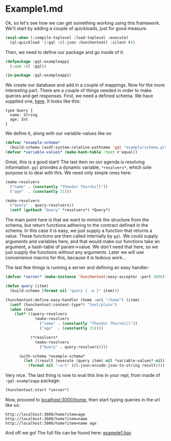 # Example1.md

Ok, so let's see how we can get something working using this framework.  We'll
start by adding a couple of quickloads, just for good measure.

```lisp
(eval-when (:compile-toplevel :load-toplevel :execute)
  (ql:quickload '(:gql :cl-json :hunchentoot) :silent t))
```

Then, we need to define our package and go inside of it.

```lisp
(defpackage :gql-exampleapp1
  (:use :cl :gql))

(in-package :gql-exampleapp1)
```


We create our database and add in a couple of mappings.  Now for the more
interesting part.  There are a couple of things needed in order to make queries
and get responses.  First, we need a defined schema.  We have supplied one,
[here](https://git.sr.ht/~theo/gql/tree/master/item/example/schema.graphql).  It
looks like this:

```
type Query {
  name: String
  age: Int
}
```

We define it, along with our variable-values like so:
```lisp
(defvar *example-schema*
  (build-schema (asdf:system-relative-pathname 'gql "example/schema.graphql")))
(defvar *variable-values* (make-hash-table :test #'equal))
```

Great, this is a good start!  The last item on our agenda is resolving
information.  `gql` provides a dynamic variable, `*resolvers*`, which sole
purpose is to deal with this.  We need only simple ones here:

```lisp
(make-resolvers
  ("name" . (constantly "Theodor Thornhill"))
  ("age"  . (constantly 31)))

(make-resolvers
  ("Query" . query-resolvers))
  (setf (gethash "Query" *resolvers*) *Query*)
```

The main point here is that we want to mimick the structure from the schema, but
return functions adhering to the contract defined in the schema.  In this case
it is easy, we just supply a function that returns a value.  These functions are
then called internally by `gql`.  We could supply arguments and variables here,
and that would make our functions take an argument, a hash-table of
param->value.  We don't need that here, so we just supply the functions without
any arguments.  Later we will use convenience macros for this, because it is
tedious work...

The last few things is running a server and defining an easy handler:

```lisp
(defvar *server* (make-instance 'hunchentoot:easy-acceptor :port 3000))

(defun query (item)
  (build-schema (format nil "query { ~a }" item)))

(hunchentoot:define-easy-handler (home :uri "/home") (item)
  (setf (hunchentoot:content-type*) "text/plain")
  (when item
    (let* ((query-resolvers
             (make-resolvers
               ("name" . (constantly "Theodor Thornhill"))
               ("age"  . (constantly 31))))

           (*resolvers*
             (make-resolvers
               ("Query" . query-resolvers))))

      (with-schema *example-schema*
        (let ((result (execute (query item) nil *variable-values* nil)))
          (format nil "~a~%" (cl-json:encode-json-to-string result)))))))
```

Very nice.  The last thing is now to eval this line in your repl, from inside of
`:gql-exampleapp` package:

```lisp
(hunchentoot:start *server*)
```

Now, proceed to [localhost:3000/home](http://localhost:3000/home), then start typing
queries in the url like so:

```
http://localhost:3000/home?item=age
http://localhost:3000/home?item=name
http://localhost:3000/home?item=name age
```

And off we go!  The full file can be found here:
[example1.lisp](https://git.sr.ht/~theo/gql/tree/master/item/example/example1.lisp)
